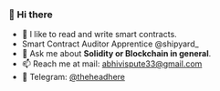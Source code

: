 ### 👋 Hi there

- 🔭 I like to read and write smart contracts.
- Smart Contract Auditor Apprentice @shipyard_
- 💬 Ask me about **Solidity or Blockchain in general**.
- 📫 Reach me at mail: [abhivispute33@gmail.com](mailto:abhivispute33@gmail.com) 
- 💬 Telegram: [@theheadhere](https://t.me/theheadhere)


<!--
**abhishekvispute/abhishekvispute** is a ✨ _special_ ✨ repository because its `README.md` (this file) appears on your GitHub profile.

Here are some ideas to get you started:

- 🔭 I’m currently working on ...
- 🌱 I’m currently learning ...
- 👯 I’m looking to collaborate on ...
- 🤔 I’m looking for help with ...
- 💬 Ask me about ...
- 📫 How to reach me: ...
- 😄 Pronouns: ...
- ⚡ Fun fact: ...
-->
